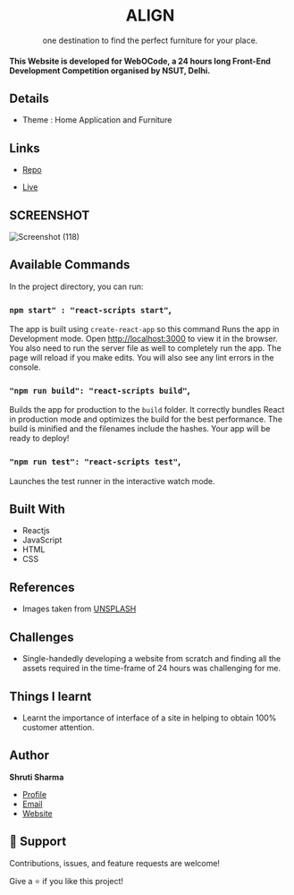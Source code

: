 <h1 align="center">ALIGN</h1>

<p align="center">one destination to find the perfect furniture for your place.</p>

<h4>This Website is developed for WebOCode, a 24 hours long Front-End Development Competition organised by NSUT, Delhi.</h4>

## Details

- Theme : Home Application and Furniture

## Links

- [Repo](https://github.com/sj056/align "align Repo")

- [Live](https://alignn.herokuapp.com/ "Live View")

## SCREENSHOT

![Screenshot (118)](https://user-images.githubusercontent.com/56972234/123552127-5ec38100-d792-11eb-8a01-db07effd6d4f.png)

## Available Commands

In the project directory, you can run:

### `npm start" : "react-scripts start"`,

The app is built using `create-react-app` so this command Runs the app in Development mode. Open [http://localhost:3000](http://localhost:3000) to view it in the browser. You also need to run the server file as well to completely run the app. The page will reload if you make edits.
You will also see any lint errors in the console.

### `"npm run build": "react-scripts build"`,

Builds the app for production to the `build` folder. It correctly bundles React in production mode and optimizes the build for the best performance. The build is minified and the filenames include the hashes. Your app will be ready to deploy!

### `"npm run test": "react-scripts test"`,

Launches the test runner in the interactive watch mode.


## Built With

- Reactjs
- JavaScript
- HTML
- CSS

## References 

- Images taken from [UNSPLASH](https://unsplash.com/)

## Challenges

- Single-handedly developing a website from scratch and finding all the assets required in the time-frame of 24 hours was challenging for me.

## Things I learnt

- Learnt the importance of interface of a site in helping to obtain 100% customer attention.

## Author

**Shruti Sharma**

- [Profile](https://github.com/sj056 "Shruti Sharma")
- [Email](mailto:shrutijangid5601@gmail.com?subject=Hi "Hi!")
- [Website](https://ssportfolio-frontend.herokuapp.com/ "Welcome")

## 🤝 Support

Contributions, issues, and feature requests are welcome!

Give a ⭐️ if you like this project!
